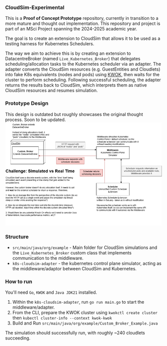 ### CloudSim-Experimental

This is a **Proof of Concept Prototype** repository, currently in transition to a more mature and thought out implementation.
This repository and project is part of an MSci Project spanning the 2024-2025 academic year.

The goal is to create an extension to CloudSim that allows it to be used 
as a testing harness for Kubernetes Schedulers.

The way we aim to achieve this is by creating an extension to DatacentreBroker (named `Live_Kubernetes_Broker`)
that delegates scheduling/allocation tasks to the Kubernetes scheduler via
an adapter. The adapter converts the CloudSim resources (e.g. GuestEntities and Cloudlets) into
fake K8s equivalents (nodes and pods) using [KWOK](https://kwok.sigs.k8s.io/), then waits for the
cluster to perform scheduling. Following successful scheduling, the adapter returns the results back to CloudSim,
which interprets them as native CloudSim resources and resumes simulation.

### Prototype Design
This design is outdated but roughly showcases the original thought process. Soon to be updated.
![](images/CloudSim_Scheduler_Adapter.png)


### Structure
- `src/main/java/org/example` - Main folder for CloudSim simulations and the
`Live_Kubernetes_Broker` custom class that implements communication to the middleware.
- `k8s-cloudsim-adapter` - the kubernetes control plane simulator, acting as the middleware/adaptor
between CloudSim and Kubernetes.


### How to run
You'll need `Go`, `KWOK` and `Java JDK21` installed.
1. Within the `k8s-cloudsim-adapter`, run `go run main.go` to start the middleware/adapter.
2. From the CLI, prepare the KWOK cluster using `kwokctl create cluster` then `kubectl cluster-info --context kwok-kwok`
4. Build and Run `src/main/java/org/example/Custom_Broker_Example.java`

The simulation should successfully run, with roughly ~240 cloudlets succeeding.
